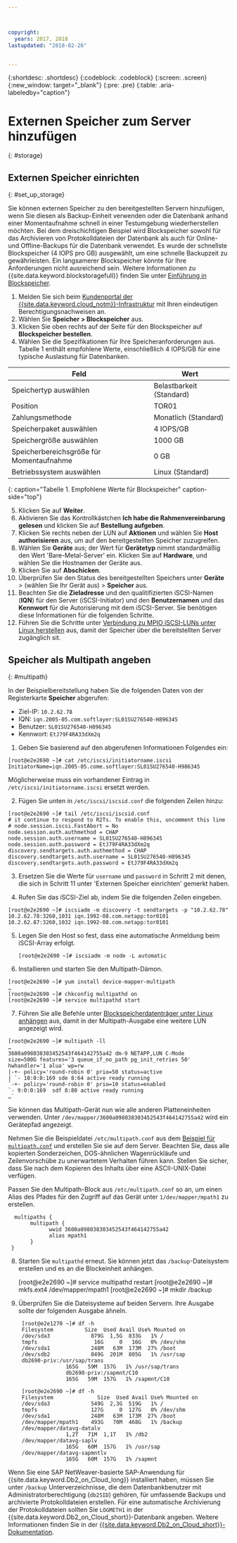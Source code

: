 ```yaml
---



copyright:
  years: 2017, 2018
lastupdated: "2018-02-26"


---
```


{:shortdesc: .shortdesc}
{:codeblock: .codeblock}
{:screen: .screen}
{:new_window: target="_blank"}
{:pre: .pre}
{:table: .aria-labeledby="caption"}

# Externen Speicher zum Server hinzufügen
{: #storage}

## Externen Speicher einrichten
{: #set_up_storage}

Sie können externen Speicher zu den bereitgestellten Servern hinzufügen, wenn Sie diesen als Backup-Einheit verwenden oder die Datenbank anhand einer Momentaufnahme schnell in einer Testumgebung wiederherstellen möchten. Bei dem dreischichtigen Beispiel wird Blockspeicher sowohl für das Archivieren von Protokolldateien der Datenbank als auch für Online- und Offline-Backups für die Datenbank verwendet. Es wurde der schnellste Blockspeicher (4 IOPS pro GB) ausgewählt, um eine schnelle Backupzeit zu gewährleisten. Ein langsamerer Blockspeicher könnte für Ihre Anforderungen nicht ausreichend sein. Weitere Informationen zu {{site.data.keyword.blockstoragefull}} finden Sie unter [Einführung in Blockspeicher](https://console.bluemix.net/docs/infrastructure/BlockStorage/index.html#getting-started-with-block-storage).


1. Melden Sie sich beim [Kundenportal der {{site.data.keyword.cloud_notm}}-Infrastruktur](https://control.softlayer.com/) mit Ihren eindeutigen Berechtigungsnachweisen an.
2. Wählen Sie **Speicher > Blockspeicher** aus.
3. Klicken Sie oben rechts auf der Seite für den Blockspeicher auf **Blockspeicher bestellen**.
4. Wählen Sie die Spezifikationen für Ihre Speicheranforderungen aus. Tabelle 1 enthält empfohlene Werte, einschließlich 4 IOPS/GB für eine typische Auslastung für Datenbanken.

|              Feld               |      Wert                                                           |
| -------------------------------- | ------------------------------------------------- |
|Speichertyp auswählen             | Belastbarkeit (Standard)                               |
|Position                          | TOR01                                             |
|Zahlungsmethode                   | Monatlich (Standard)                                 |
|Speicherpaket auswählen           | 4 IOPS/GB                                         |
|Speichergröße auswählen           | 1000 GB                                           |
|Speicherbereichsgröße für Momentaufnahme       | 0 GB                                              |
|Betriebssystem auswählen          | Linux (Standard)                                   |
{: caption="Tabelle 1. Empfohlene Werte für Blockspeicher" caption-side="top"}

5. Klicken Sie auf **Weiter**.
6. Aktivieren Sie das Kontrollkästchen **Ich habe die Rahmenvereinbarung gelesen** und klicken Sie auf **Bestellung aufgeben**.
7. Klicken Sie rechts neben der LUN auf **Aktionen** und wählen Sie **Host authorisieren** aus, um auf den bereitgestellten Speicher zuzugreifen.
8. Wählen Sie **Geräte** aus; der Wert für **Gerätetyp** nimmt standardmäßig den Wert 'Bare-Metal-Server' ein. Klicken Sie auf **Hardware**, und wählen Sie die Hostnamen der Geräte aus.
9. Klicken Sie auf **Abschicken**. 
10. Überprüfen Sie den Status des bereitgestellten Speichers unter **Geräte** > (wählen Sie Ihr Gerät aus) > **Speicher** aus.
11. Beachten Sie die **Zieladresse** und den qualitifizierten iSCSI-Namen (**IQN**) für den Server (iSCSI-Initiator) und den **Benutzernamen** und das **Kennwort** für die Autorisierung mit dem iSCSI-Server. Sie benötigen diese Informationen für die folgenden Schritte.
12. Führen Sie die Schritte unter [Verbindung zu MPIO iSCSI-LUNs unter Linux herstellen](https://console.bluemix.net/docs/infrastructure/BlockStorage/accessing_block_storage_linux.html#connecting-to-mpio-iscsi-luns-on-linux) aus, damit der Speicher über die bereitstellten Server zugänglich sit.

## Speicher als Multipath angeben
{: #multipath}

In der Beispielbereitstellung haben Sie die folgenden Daten von der Registerkarte **Speicher** abgerufen:
  * Ziel-IP: `10.2.62.78`
  * IQN: `iqn.2005-05.com.softlayer:SL01SU276540-H896345`
  * Benutzer: `SL01SU276540-H896345`
  * Kennwort: `EtJ79F4RA33dXm2q`

1. Geben Sie basierend auf den abgerufenen Informationen Folgendes ein:
```
[root@e2e2690 ~]# cat /etc/iscsi/initiatorname.iscsi
InitiatorName=iqn.2005-05.come.softlayer:SL01SU276540-H986345
``` 
   Möglicherweise muss ein vorhandener Eintrag in `/etc/iscsi/initiatorname.iscsi` ersetzt werden.

2. Fügen Sie unten in `/etc/iscsi/iscsid.conf` die folgenden Zeilen hinzu:
```
[root@e2e2690 ~]# tail /etc/iscsi/iscsid.conf
# it continue to respond to R2Ts. To enable this, uncomment this line
# node.session.iscsi.FastAbort = No
node.session.auth.authmethod = CHAP
node.session.auth.username = SL01SU276540-H896345
node.session.auth.password = EtJ79F4RA33dXm2q
discovery.sendtargets.auth.authmethod = CHAP
discovery.sendtargets.auth.username = SL01SU276540-H896345
discovery.sendtargets.auth.password = EtJ79F4RA33dXm2q
```

3. Ersetzen Sie die Werte für `username` und `password` in Schritt 2 mit denen, die sich in Schritt 11 unter 'Externen Speicher einrichten' gemerkt haben.

4. Rufen Sie das iSCSI-Ziel ab, indem Sie die folgenden Zeilen eingeben.
```
[root@e2e2690 ~]# iscsiadm -m discovery -t sendtargets -p "10.2.62.78"
10.2.62.78:3260,1031 iqn.1992-08.com.netapp:tor0101
10.2.62.87:3260,1032 iqn.1992-08.com.netapp:tor0101
```

5. Legen Sie den Host so fest, dass eine automatische Anmeldung beim iSCSI-Array erfolgt.

      `[root@e2e2690 ~]# iscsiadm -m node -L automatic`

6. Installieren und starten Sie den Multipath-Dämon.
```
[root@e2e2690 ~]# yum install device-mapper-multipath
…
[root@e2e2690 ~]# chkconfig multipathd on
[root@e2e2690 ~]# service multipathd start
```

7. Führen Sie alle Befehle unter [Blockspeicherdatenträger unter Linux anhängen](https://console.bluemix.net/docs/infrastructure/BlockStorage/accessing_block_storage_linux.html#mounting-block-storage-volumes) aus, damit in der Multipath-Ausgabe eine weitere LUN angezeigt wird.
```
[root@e2e2690 ~]# multipath -ll
…
3600a098038303452543f464142755a42 dm-9 NETAPP,LUN C-Mode
size=500G features='3 queue_if_no_path pg_init_retries 50' hwhandler='1 alua' wp=rw
|-+- policy='round-robin 0' prio=50 status=active
| `- 10:0:0:169 sde 8:64 active ready running
`-+- policy='round-robin 0' prio=10 status=enabled
`- 9:0:0:169  sdf 8:80 active ready running
…`
```

Sie können das Multipath-Gerät nun wie alle anderen Platteneinheiten verwenden. Unter `/dev/mapper/3600a098038303452543f464142755a42` wird ein Gerätepfad angezeigt.

Nehmen Sie die Beispieldatei `/etc/multipath.conf` aus dem [Beispiel für `multipath.conf`](/docs/infrastructure/sap-netweaver-rhel-qrg/rhel-sample.html#sample) und erstellen Sie sie auf dem Server. Beachten Sie, dass alle kopierten Sonderzeichen, DOS-ähnlichen Wagenrückläufe und Zeilenvorschübe zu unerwartetem Verhalten führen kann. Stellen Sie sicher, dass Sie nach dem Kopieren des Inhalts über eine ASCII-UNIX-Datei verfügen.

Passen Sie den Multipath-Block aus `/etc/multipath.conf` so an, um einen Alias des Pfades für den Zugriff auf das Gerät unter `1/dev/mapper/mpath1` zu erstellen.

      multipaths {
	       multipath {
		         wwid 3600a098038303452543f464142755a42
		         alias mpath1
	       }
     }

8. Starten Sie `multipathd` erneut. Sie können jetzt das `/backup`-Dateisystem erstellen und es an die Blockeinheit anhängen.
        
      [root@e2e2690 ~]# service multipathd restart
      [root@e2e2690 ~]# mkfs.ext4 /dev/mapper/mpath1
      [root@e2e2690 ~]# mkdir  /backup

9. Überprüfen Sie die Dateisysteme auf beiden Servern. Ihre Ausgabe sollte der folgenden Ausgabe ähneln.

        [root@e2e1270 ~]# df -h
        Filesystem		    Size  Used Avail Use% Mounted on
        /dev/sda3             879G  1,5G  833G   1% /
        tmpfs                  16G     0   16G   0% /dev/shm
        /dev/sda1             248M   63M  173M  27% /boot
        /dev/sdb2             849G  201M  805G   1% /usr/sap
        db2690-priv:/usr/sap/trans
                      165G   59M  157G   1% /usr/sap/trans
                      db2690-priv:/sapmnt/C10
                      165G   59M  157G   1% /sapmnt/C10

        [root@e2e2690 ~]# df -h
        Filesystem      	    Size  Used Avail Use% Mounted on
        /dev/sda3             549G  2,3G  519G   1% /
        tmpfs                 127G     0  127G   0% /dev/shm
        /dev/sda1             248M   63M  173M  27% /boot
        /dev/mapper/mpath1    493G   70M  468G   1% /backup
        /dev/mapper/datavg-datalv
                      1,2T   71M  1,1T   1% /db2
        /dev/mapper/datavg-saplv
                      165G   60M  157G   1% /usr/sap
        /dev/mapper/datavg-sapmntlv
                      165G   60M  157G   1% /sapmnt

Wenn Sie eine SAP NetWeaver-basierte SAP-Anwendung für {{site.data.keyword.Db2_on_Cloud_long}} installiert haben, müssen Sie unter `/backup` Unterverzeichnisse, die dem Datenbankbenutzer mit Administratorberechtigung (`db2SID`) gehören, für umfassende Backups und archivierte Protokolldateien erstellen. Für eine automatische Archivierung der Protokolldateien sollten Sie `LOGMETH1` in der {{site.data.keyword.Db2_on_Cloud_short}}-Datenbank angeben. Weitere Informationen finden Sie in der [{{site.data.keyword.Db2_on_Cloud_short}}-Dokumentation](http://www.ibm.com/support/knowledgecenter/SSEPGG_10.5.0/com.ibm.db2.luw.admin.ha.doc/doc/c0051344.html).
